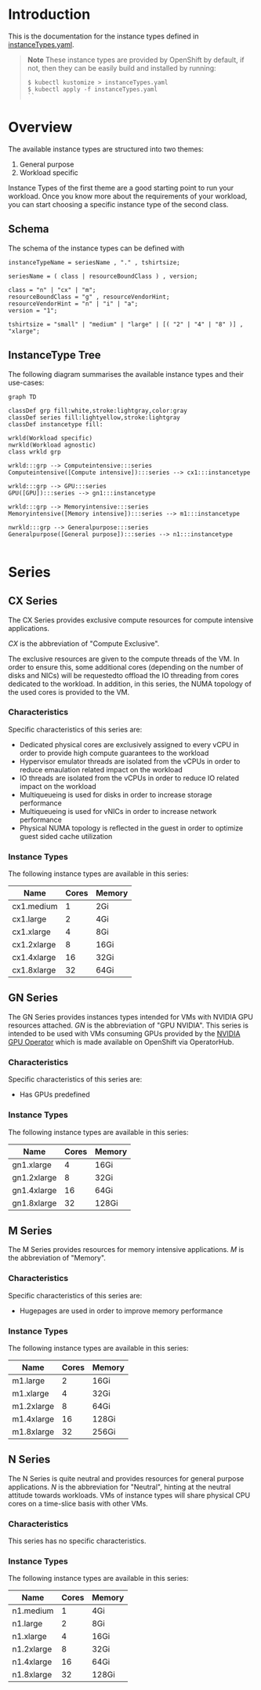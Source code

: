 
# Introduction

This is the documentation for the instance types defined in [instanceTypes.yaml](instanceTypes.yaml).

> **Note**
> These instance types are provided by OpenShift by default, if not, then they can be easily build and 
> installed by running:
>
> ```
> $ kubectl kustomize > instanceTypes.yaml
> $ kubectl apply -f instanceTypes.yaml
> ``

# Overview

The available instance types are structured into two themes:

1. General purpose
2. Workload specific

Instance Types of the first theme are a good starting point to run your workload.
Once you know more about the requirements of your workload, you can start choosing a
specific instance type of the second class.

## Schema

The schema of the instance types can be defined with

```ebnf
instanceTypeName = seriesName , "." , tshirtsize;

seriesName = ( class | resourceBoundClass ) , version;

class = "n" | "cx" | "m";
resourceBoundClass = "g" , resourceVendorHint;
resourceVendorHint = "n" | "i" | "a";
version = "1";

tshirtsize = "small" | "medium" | "large" | [( "2" | "4" | "8" )] , "xlarge";
```

## InstanceType Tree

The following diagram summarises the available instance types and their use-cases:

```mermaid
graph TD

classDef grp fill:white,stroke:lightgray,color:gray
classDef series fill:lightyellow,stroke:lightgray
classDef instancetype fill:

wrkld(Workload specific)
nwrkld(Workload agnostic)
class wrkld grp

wrkld:::grp --> Computeintensive:::series
Computeintensive([Compute intensive]):::series --> cx1:::instancetype

wrkld:::grp --> GPU:::series
GPU([GPU]):::series --> gn1:::instancetype

wrkld:::grp --> Memoryintensive:::series
Memoryintensive([Memory intensive]):::series --> m1:::instancetype

nwrkld:::grp --> Generalpurpose:::series
Generalpurpose([General purpose]):::series --> n1:::instancetype


```

# Series
## CX Series

The CX Series provides exclusive compute resources for compute
intensive applications.

*CX* is the abbreviation of "Compute Exclusive".

The exclusive resources are given to the compute threads of the
VM. In order to ensure this, some additional cores (depending
on the number of disks and NICs) will be requestedto offload
the IO threading from cores dedicated to the workload.
In addition, in this series, the NUMA topology of the used
cores is provided to the VM.

### Characteristics

Specific characteristics of this series are:
- Dedicated physical cores are exclusively assigned to every vCPU in
  order to provide high compute guarantees to the workload
- Hypervisor emulator threads are isolated from the vCPUs in order to
  reduce emaulation related impact on the workload
- IO threads are isolated from the vCPUs in order to reduce IO related
  impact on the workload
- Multiqueueing is used for disks in order to increase storage
  performance
- Multiqueueing is used for vNICs in order to increase network
  performance
- Physical NUMA topology is reflected in the guest in order to optimize
  guest sided cache utilization

### Instance Types

The following instance types are available in this series:

Name        | Cores | Memory
------------|-------|-------
cx1.medium  | 1     | 2Gi   
cx1.large   | 2     | 4Gi   
cx1.xlarge  | 4     | 8Gi   
cx1.2xlarge | 8     | 16Gi  
cx1.4xlarge | 16    | 32Gi  
cx1.8xlarge | 32    | 64Gi  


## GN Series

The GN Series provides instances types intended for VMs with NVIDIA GPU resources attached.
*GN* is the abbreviation of "GPU NVIDIA".
This series is intended to be used with VMs consuming GPUs provided by the [NVIDIA GPU Operator](https://github.com/NVIDIA/gpu-operator) which is made available on OpenShift via OperatorHub.

### Characteristics

Specific characteristics of this series are:
- Has GPUs predefined

### Instance Types

The following instance types are available in this series:

Name        | Cores | Memory
------------|-------|-------
gn1.xlarge  | 4     | 16Gi  
gn1.2xlarge | 8     | 32Gi  
gn1.4xlarge | 16    | 64Gi  
gn1.8xlarge | 32    | 128Gi 


## M Series

The M Series provides resources for memory intensive applications.
*M* is the abbreviation of "Memory".

### Characteristics

Specific characteristics of this series are:
- Hugepages are used in order to improve memory performance

### Instance Types

The following instance types are available in this series:

Name       | Cores | Memory
-----------|-------|-------
m1.large   | 2     | 16Gi  
m1.xlarge  | 4     | 32Gi  
m1.2xlarge | 8     | 64Gi  
m1.4xlarge | 16    | 128Gi 
m1.8xlarge | 32    | 256Gi 


## N Series

The N Series is quite neutral and provides resources for general purpose applications.
*N* is the abbreviation for "Neutral", hinting at the neutral attitude towards workloads.
VMs of instance types will share physical CPU cores on a time-slice basis with other VMs.

### Characteristics

This series has no specific characteristics.

### Instance Types

The following instance types are available in this series:

Name       | Cores | Memory
-----------|-------|-------
n1.medium  | 1     | 4Gi   
n1.large   | 2     | 8Gi   
n1.xlarge  | 4     | 16Gi  
n1.2xlarge | 8     | 32Gi  
n1.4xlarge | 16    | 64Gi  
n1.8xlarge | 32    | 128Gi 


